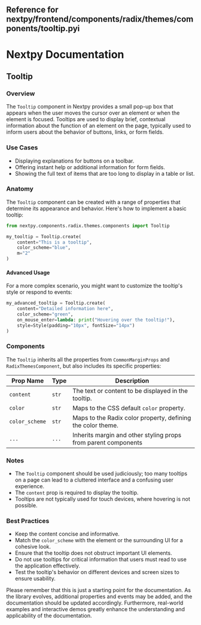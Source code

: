 ##  Reference for nextpy/frontend/components/radix/themes/components/tooltip.pyi

# Nextpy Documentation

## Tooltip

### Overview

The `Tooltip` component in Nextpy provides a small pop-up box that appears when the user moves the cursor over an element or when the element is focused. Tooltips are used to display brief, contextual information about the function of an element on the page, typically used to inform users about the behavior of buttons, links, or form fields.

### Use Cases

- Displaying explanations for buttons on a toolbar.
- Offering instant help or additional information for form fields.
- Showing the full text of items that are too long to display in a table or list.

### Anatomy

The `Tooltip` component can be created with a range of properties that determine its appearance and behavior. Here's how to implement a basic tooltip:

```python
from nextpy.components.radix.themes.components import Tooltip

my_tooltip = Tooltip.create(
    content="This is a tooltip",
    color_scheme="blue",
    m="2"
)
```

#### Advanced Usage

For a more complex scenario, you might want to customize the tooltip's style or respond to events:

```python
my_advanced_tooltip = Tooltip.create(
    content="Detailed information here",
    color_scheme="green",
    on_mouse_enter=lambda: print("Hovering over the tooltip!"),
    style=Style(padding="10px", fontSize="14px")
)
```

### Components

The `Tooltip` inherits all the properties from `CommonMarginProps` and `RadixThemesComponent`, but also includes its specific properties:

| Prop Name      | Type    | Description                                                    |
|----------------|---------|----------------------------------------------------------------|
| `content`      | `str`   | The text or content to be displayed in the tooltip.            |
| `color`        | `str`   | Maps to the CSS default `color` property.                      |
| `color_scheme` | `str`   | Maps to the Radix color property, defining the color theme.    |
| `...`          | `...`   | Inherits margin and other styling props from parent components |

### Notes

- The `Tooltip` component should be used judiciously; too many tooltips on a page can lead to a cluttered interface and a confusing user experience.
- The `content` prop is required to display the tooltip.
- Tooltips are not typically used for touch devices, where hovering is not possible.

### Best Practices

- Keep the content concise and informative.
- Match the `color_scheme` with the element or the surrounding UI for a cohesive look.
- Ensure that the tooltip does not obstruct important UI elements.
- Do not use tooltips for critical information that users must read to use the application effectively.
- Test the tooltip's behavior on different devices and screen sizes to ensure usability.

Please remember that this is just a starting point for the documentation. As the library evolves, additional properties and events may be added, and the documentation should be updated accordingly. Furthermore, real-world examples and interactive demos greatly enhance the understanding and applicability of the documentation.
